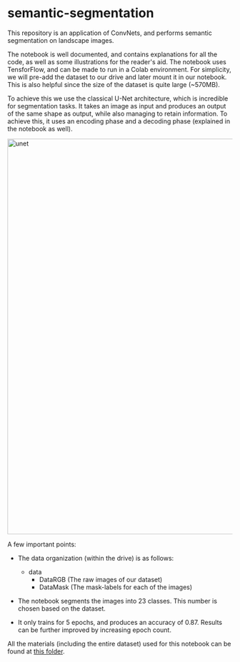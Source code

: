 # semantic-segmentation

This repository is an application of ConvNets, and performs semantic segmentation on landscape images.

The notebook is well documented, and contains explanations for all the code, as well as some illustrations for the
reader's aid. The notebook uses TensforFlow, and can be made to run in a Colab environment. For simplicity, we will pre-add the
dataset to our drive and later mount it in our notebook. This is also helpful since the size of the dataset is quite large (~570MB).

To achieve this we use the classical U-Net architecture, which is incredible for segmentation tasks. It takes an image as
input and produces an output of the same shape as output, while also managing to retain information. To achieve this, it uses
an encoding phase and a decoding phase (explained in the notebook as well).

<img width="887" alt="unet" src="https://github.com/1arush/semantic-segmentation/assets/105356056/a5edf8e7-2ea9-435a-b167-87862516853f">

A few important points:

- The data organization (within the drive) is as follows:
  - data
    - DataRGB (The raw images of our dataset)
    - DataMask (The mask-labels for each of the images)

- The notebook segments the images into 23 classes. This number is chosen based on the dataset.

- It only trains for 5 epochs, and produces an accuracy of 0.87. Results can be further improved by increasing epoch count.

All the materials (including the entire dataset) used for this notebook can be found at [this folder](https://drive.google.com/drive/folders/1YIwZBome0l4c8bZuhYZnjg00UHiuZhhE?usp=sharing).
